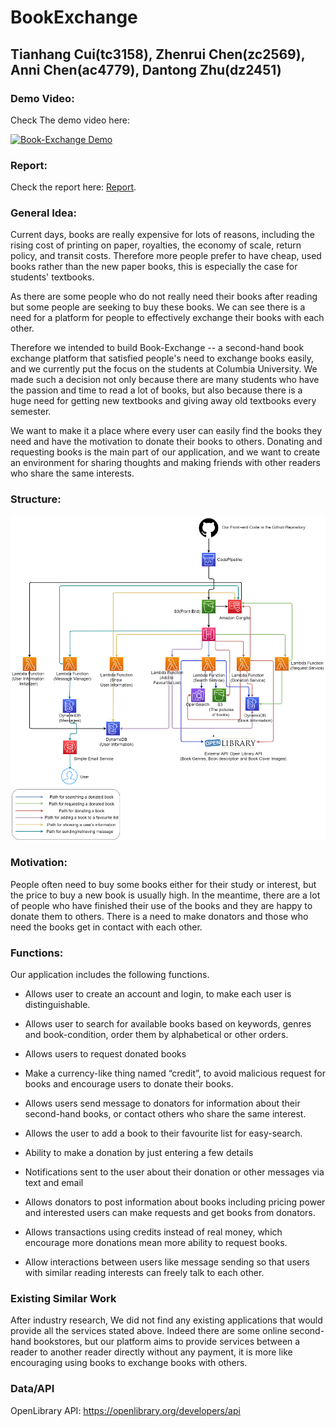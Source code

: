# BookExchange
## Tianhang Cui(tc3158), Zhenrui Chen(zc2569), Anni Chen(ac4779), Dantong Zhu(dz2451)


### Demo Video:
Check The demo video here: 

[![Book-Exchange Demo](https://img.youtube.com/vi/xgqVHjfLKbI/0.jpg)](https://www.youtube.com/watch?v=xgqVHjfLKbI)

### Report:
Check the report here: [Report](https://github.com/thcui/book-exchange/blob/main/report.pdf).
### General Idea:
Current days, books are really expensive for lots of reasons, including the rising cost of printing on paper, royalties, the economy of scale, return policy, and transit costs. Therefore more people prefer to have cheap, used books rather than the new paper books, this is especially the case for students' textbooks.

As there are some people who do not really need their books after reading but some people are seeking to buy these books. We can see there is a need for a platform for people to effectively exchange their books with each other.

Therefore we intended to build Book-Exchange -- a second-hand book exchange platform that satisfied people's need to exchange books easily, and we currently put the focus on the students at Columbia University. We made such a decision not only because there are many students who have the passion and time to read a lot of books, but also because there is a huge need for getting new textbooks and giving away old textbooks every semester.

We want to make it a place where every user can easily find the books they need and have the motivation to donate their books to others. Donating and requesting books is the main part of our application, and we want to create an environment for sharing thoughts and making friends with other readers who share the same interests.

### Structure:

![StructureDiagram.drawio](./StuctureDiagram/StructureDiagram.drawio.png)

### Motivation:

People often need to buy some books either for their study or interest, but the price to buy a new book is usually high. In the meantime, there are a lot of people who have finished their use of the books and they are happy to donate them to others. There is a need to make donators and those who need the books get in contact with each other.

### Functions:

Our application includes the following functions.

- Allows user to create an account and login, to make each user is distinguishable.
- Allows user to search for available books based on keywords, genres and book-condition, order them by alphabetical or other orders.
- Allows users to request donated books

- Make a currency-like thing named “credit”, to avoid malicious request for books and encourage users to donate their books.

- Allows users send message to donators for information about their second-hand books, or contact others who share the same interest.

- Allows the user to add a book to their favourite list for easy-search.

- Ability to make a donation by just entering a few details

- Notifications sent to the user about their donation or other messages via text and email

- Allows donators to post information about books including pricing power and interested users can make requests and get books from donators.

- Allows transactions using credits instead of real money, which encourage more donations mean more ability to request books.

- Allow interactions between users like message sending so that users with similar reading interests can freely talk to each other. 

### Existing Similar Work 
After industry research, We did not find any existing applications that would provide all the services stated above. Indeed there are some online second-hand bookstores, but our platform aims to provide services between a reader to another reader directly without any payment, it is more like encouraging using books to exchange books with others.

### Data/API

OpenLibrary API:
https://openlibrary.org/developers/api
